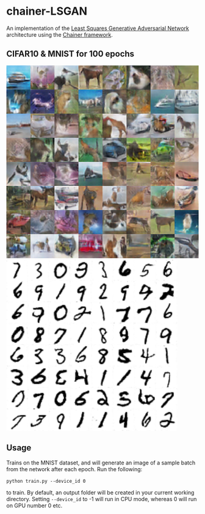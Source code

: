 # chainer-LSGAN
An implementation of the [Least Squares Generative Adversarial Network](https://arxiv.org/abs/1611.04076) architecture using the [Chainer framework](http://chainer.org/). 

## CIFAR10 & MNIST for 100 epochs
![CIFAR10](images/CIFAR10_epoch100.png) ![MNIST](images/MNIST_epoch100.png)

## Usage
Trains on the MNIST dataset, and will generate an image of a sample batch from the network after each epoch. Run the following:
```
python train.py --device_id 0
```
to train. By default, an output folder will be created in your current working directory. Setting `--device_id` to -1 will run in CPU mode, whereas 0 will run on GPU number 0 etc. 

